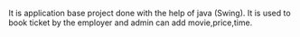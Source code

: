 It is application base project done with the help of java (Swing). It is used to book ticket by the employer and admin can add movie,price,time.

